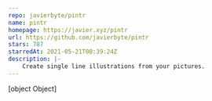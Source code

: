 ```yaml
---
repo: javierbyte/pintr
name: pintr
homepage: https://javier.xyz/pintr
url: https://github.com/javierbyte/pintr
stars: 787
starredAt: 2021-05-21T00:39:24Z
description: |-
    Create single line illustrations from your pictures.
---
```


[object Object]
